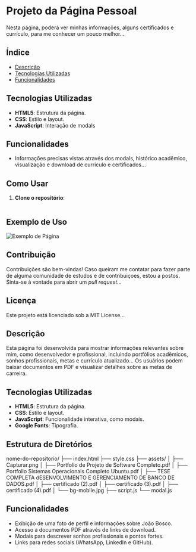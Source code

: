 # Projeto da Página Pessoal
Nesta página, poderá ver minhas informações, alguns certificados e currículo, para me conhecer um pouco melhor...
## Índice
- [Descrição](#descrição)
- [Tecnologias Utilizadas](#tecnologias-utilizadas)
- [Funcionalidades](#funcionalidades)
## Tecnologias Utilizadas
- **HTML5**: Estrutura da página.
- **CSS**: Estilo e layout.
- **JavaScript**: Interação de modals
## Funcionalidades
- Informações precisas vistas através dos modals, histórico acadêmico, visualização e download de curriculo e certificados...
## Como Usar
1. **Clone o repositório**:
   ```bash
## Exemplo de Uso
![Exemplo de Página](assets/Capturar.png)
## Contribuição
Contribuições são bem-vindas! Caso queiram me contatar para fazer parte de alguma comunidade de estudos e de contribuiçoes, estou a postos. Sinta-se à vontade para abrir um *pull request*...
## Licença
Este projeto está licenciado sob a MIT License...
## Descrição

Esta página foi desenvolvida para mostrar informações relevantes sobre mim, como desenvolvedor e profissional, incluindo portfólios acadêmicos, sonhos profissionais, metas e currículo atualizado... Os usuários podem baixar documentos em PDF e visualizar detalhes sobre as metas de carreira.

## Tecnologias Utilizadas

- **HTML5**: Estrutura da página.
- **CSS**: Estilo e layout.
- **JavaScript**: Funcionalidade interativa, como modais.
- **Google Fonts**: Tipografia.

## Estrutura de Diretórios
nome-do-repositorio/
├── index.html
├── style.css
├── assets/
│   ├── Capturar.png
│   ├── Portfolio de Projeto de Software Completo.pdf
│   ├── Portfolio Sistemas Operacionais Completo Ubuntu.pdf
│   ├── TESE COMPLETA dESENVOLVIMENTO E GERENCIAMENTO DE BANCO DE DADOS.pdf
│   ├── certificado (2).pdf
│   ├── certificado (3).pdf
│   ├── certificado (4).pdf
│   └── bg-mobile.jpg
├── script.js
└── modal.js



## Funcionalidades

- Exibição de uma foto de perfil e informações sobre João Bosco.
- Acesso a documentos PDF através de links de download.
- Modais para descrever sonhos profissionais e pontos fortes.
- Links para redes sociais (WhatsApp, LinkedIn e GitHub).

